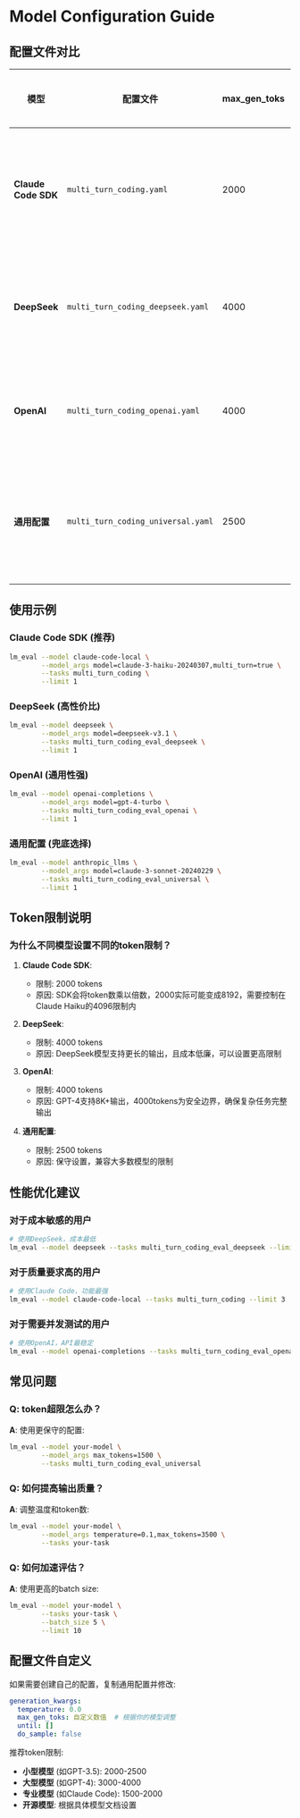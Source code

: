 # Model Configuration Guide

## 配置文件对比

| 模型 | 配置文件 | max_gen_toks | 温度 | 推荐用途 |
|-----|----------|-------------|------|---------|
| **Claude Code SDK** | `multi_turn_coding.yaml` | 2000 | 0.0 | 文件操作密集型任务 |
| **DeepSeek** | `multi_turn_coding_deepseek.yaml` | 4000 | 0.0 | 代码生成和性价比 |
| **OpenAI** | `multi_turn_coding_openai.yaml` | 4000 | 0.0 | 通用性和稳定性 |
| **通用配置** | `multi_turn_coding_universal.yaml` | 2500 | 0.0 | 任何模型的安全配置 |

## 使用示例

### Claude Code SDK (推荐)
```bash
lm_eval --model claude-code-local \
        --model_args model=claude-3-haiku-20240307,multi_turn=true \
        --tasks multi_turn_coding \
        --limit 1
```

### DeepSeek (高性价比)
```bash
lm_eval --model deepseek \
        --model_args model=deepseek-v3.1 \
        --tasks multi_turn_coding_eval_deepseek \
        --limit 1
```

### OpenAI (通用性强)
```bash
lm_eval --model openai-completions \
        --model_args model=gpt-4-turbo \
        --tasks multi_turn_coding_eval_openai \
        --limit 1
```

### 通用配置 (兜底选择)
```bash
lm_eval --model anthropic_llms \
        --model_args model=claude-3-sonnet-20240229 \
        --tasks multi_turn_coding_eval_universal \
        --limit 1
```

## Token限制说明

### 为什么不同模型设置不同的token限制？

1. **Claude Code SDK**: 
   - 限制: 2000 tokens
   - 原因: SDK会将token数乘以倍数，2000实际可能变成8192，需要控制在Claude Haiku的4096限制内

2. **DeepSeek**: 
   - 限制: 4000 tokens
   - 原因: DeepSeek模型支持更长的输出，且成本低廉，可以设置更高限制

3. **OpenAI**: 
   - 限制: 4000 tokens
   - 原因: GPT-4支持8K+输出，4000tokens为安全边界，确保复杂任务完整输出

4. **通用配置**: 
   - 限制: 2500 tokens
   - 原因: 保守设置，兼容大多数模型的限制

## 性能优化建议

### 对于成本敏感的用户
```bash
# 使用DeepSeek，成本最低
lm_eval --model deepseek --tasks multi_turn_coding_eval_deepseek --limit 5
```

### 对于质量要求高的用户
```bash  
# 使用Claude Code，功能最强
lm_eval --model claude-code-local --tasks multi_turn_coding --limit 3
```

### 对于需要并发测试的用户
```bash
# 使用OpenAI，API最稳定
lm_eval --model openai-completions --tasks multi_turn_coding_eval_openai --limit 10
```

## 常见问题

### Q: token超限怎么办？
**A**: 使用更保守的配置:
```bash
lm_eval --model your-model \
        --model_args max_tokens=1500 \
        --tasks multi_turn_coding_eval_universal
```

### Q: 如何提高输出质量？
**A**: 调整温度和token数:
```bash
lm_eval --model your-model \
        --model_args temperature=0.1,max_tokens=3500 \
        --tasks your-task
```

### Q: 如何加速评估？
**A**: 使用更高的batch size:
```bash
lm_eval --model your-model \
        --tasks your-task \
        --batch_size 5 \
        --limit 10
```

## 配置文件自定义

如果需要创建自己的配置，复制通用配置并修改:

```yaml
generation_kwargs:
  temperature: 0.0
  max_gen_toks: 自定义数值  # 根据你的模型调整
  until: []
  do_sample: false
```

推荐token限制:
- **小型模型** (如GPT-3.5): 2000-2500
- **大型模型** (如GPT-4): 3000-4000  
- **专业模型** (如Claude Code): 1500-2000
- **开源模型**: 根据具体模型文档设置